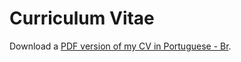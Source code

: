 # Curriculum Vitae
Download a [PDF version of my CV in Portuguese - Br](https://github.com/raimundo1994/CV/blob/main/CV-PT.pdf).
